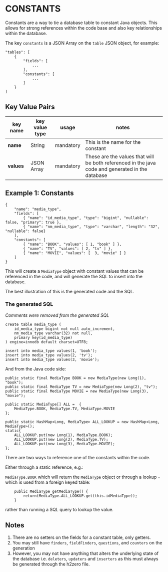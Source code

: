 # CONSTANTS

Constants are a way to tie a database table to constant Java objects.  This allows for strong references within the code base and also key relationships within the database.

The key `constants` is a JSON Array on the `table` JSON object, for example:

```
"tables": [
	{
		"fields": [
			...
		],
		"constants": [
			...
		]
	}
]
```

## Key Value Pairs

| key name | key value type | usage| notes |
|----------|----------------|------|-------|
| **name** | String | mandatory | This is the name for the constant |
| **values** | JSON Array | mandatory | These are the values that will be both referenced in the java code and generated in the database |

## Example 1: Constants
```
{
	"name": "media_type",
	"fields": [
		{ "name": "id_media_type", "type": "bigint", "nullable": false, "primary": true },
		{ "name": "nm_media_type", "type": "varchar", "length": "32", "nullable": false}
	],
	"constants": [
		{ "name": "BOOK", "values": [ 1, "book" ] },
		{ "name": "TV", "values": [ 2, "tv" ] },
		{ "name": "MOVIE", "values": [  3, "movie" ] }
	]
}
```

This will create a `MediaType` object with constant values that can be referenced in the code, and will generate the SQL to insert into the database.

The best illustration of this is the generated code and the SQL.

### The generated SQL

*Comments were removed from the generated SQL*


```
create table media_type (
	id_media_type bigint not null auto_increment,
	nm_media_type varchar(32) not null,
	primary key(id_media_type)
) engine=innodb default charset=UTF8;

insert into media_type values(1, 'book');
insert into media_type values(2, 'tv');
insert into media_type values(3, 'movie');
```

And from the Java code side:

```
public static final MediaType BOOK = new MediaType(new Long(1), "book");
public static final MediaType TV = new MediaType(new Long(2), "tv");
public static final MediaType MOVIE = new MediaType(new Long(3), "movie");

public static MediaType[] ALL =  {
	MediaType.BOOK, MediaType.TV, MediaType.MOVIE
};

public static HashMap<Long, MediaType> ALL_LOOKUP = new HashMap<Long, MediaType>();
static{
	ALL_LOOKUP.put(new Long(1), MediaType.BOOK);
	ALL_LOOKUP.put(new Long(2), MediaType.TV);
	ALL_LOOKUP.put(new Long(3), MediaType.MOVIE);
};

```

There are two ways to reference one of the constants within the code.

Either through a static reference, e.g.:

`MediaType.BOOK` which will return the `MediaType` object or through a lookup - which is used from a foreign keyed table: 

```
	public MediaType getMediaType() {
		return(MediaType.ALL_LOOKUP.get(this.idMediaType));
	}
```

rather than running a SQL query to lookup the value.

## Notes

  1. There are no setters on the fields for a constant table, only getters.
  1. You may still have `finders`, `fieldFinders`, `questions`, and `counters` on the generation
  1. However, you may not have anything that alters the underlying state of the database i.e. `deleters`, `updaters` and `inserters` as this must always be generated through the h2zero file.


